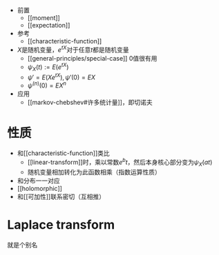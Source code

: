 - 前置
  - [[moment]]
  - [[expectation]]
- 参考
  - [[characteristic-function]]
- $X$是随机变量，$e^{tX}$对于任意$t$都是随机变量
  - [[general-principles/special-case]] 0值很有用
  - $\psi_X(t):=E(e^{tX})$
  - $\psi'=E(Xe^{tX}),\psi'(0)=EX$
  - $\psi^{(n)}(0)=EX^n$
- 应用
  - [[markov-chebshev#许多统计量]]，即切诺夫
# 性质
- 和[[characteristic-function]]类比
  - [[linear-transform]]时，乘以常数$e^bt$，然后本身核心部分变为$\psi_X(at)$
  - 随机变量相加转化为此函数相乘（指数运算性质）
- 和分布一一对应
- [[holomorphic]]
- 和[[可加性]]联系密切（互相推）
# Laplace transform
就是个别名